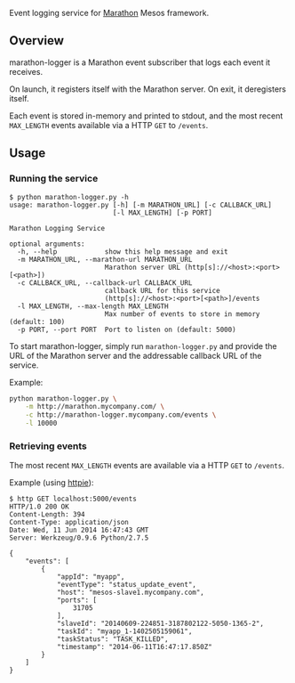 Event logging service for [Marathon](https://github.com/mesosphere/marathon) Mesos framework.

## Overview

marathon-logger is a Marathon event subscriber that logs each event it receives.

On launch, it registers itself with the Marathon server. On exit, it deregisters itself.

Each event is stored in-memory and printed to stdout, and the most recent `MAX_LENGTH` events available via a HTTP
`GET` to `/events`.

## Usage

### Running the service
```console
$ python marathon-logger.py -h
usage: marathon-logger.py [-h] [-m MARATHON_URL] [-c CALLBACK_URL]
                          [-l MAX_LENGTH] [-p PORT]

Marathon Logging Service

optional arguments:
  -h, --help            show this help message and exit
  -m MARATHON_URL, --marathon-url MARATHON_URL
                        Marathon server URL (http[s]://<host>:<port>[<path>])
  -c CALLBACK_URL, --callback-url CALLBACK_URL
                        callback URL for this service
                        (http[s]://<host>:<port>[<path>]/events
  -l MAX_LENGTH, --max-length MAX_LENGTH
                        Max number of events to store in memory (default: 100)
  -p PORT, --port PORT  Port to listen on (default: 5000)
```

To start marathon-logger, simply run `marathon-logger.py` and provide the URL of the Marathon server and the addressable
callback URL of the service.

Example:
```bash
python marathon-logger.py \
    -m http://marathon.mycompany.com/ \
    -c http://marathon-logger.mycompany.com/events \
    -l 10000
```

### Retrieving events
The most recent `MAX_LENGTH` events are available via a HTTP `GET` to `/events`.

Example (using [httpie](https://github.com/jakubroztocil/httpie)):
```console
$ http GET localhost:5000/events
HTTP/1.0 200 OK
Content-Length: 394
Content-Type: application/json
Date: Wed, 11 Jun 2014 16:47:43 GMT
Server: Werkzeug/0.9.6 Python/2.7.5

{
    "events": [
        {
            "appId": "myapp",
            "eventType": "status_update_event",
            "host": "mesos-slave1.mycompany.com",
            "ports": [
                31705
            ],
            "slaveId": "20140609-224851-3187802122-5050-1365-2",
            "taskId": "myapp_1-1402505159061",
            "taskStatus": "TASK_KILLED",
            "timestamp": "2014-06-11T16:47:17.850Z"
        }
    ]
}
```